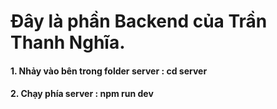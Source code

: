 # Đây là phần Backend của Trần Thanh Nghĩa.

#### 1. Nhảy vào bên trong folder server : cd server
#### 2. Chạy phía server : npm run dev